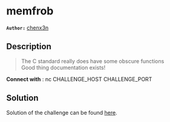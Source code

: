 # memfrob

**`Author:`** [chenx3n](https://github.com/malikDaCoda)

## Description

> The C standard really does have some obscure functions  
> Good thing documentation exists!  

**Connect with** : nc CHALLENGE_HOST CHALLENGE_PORT

## Solution

Solution of the challenge can be found [here](solution/).
